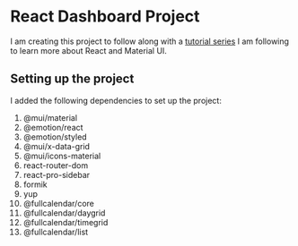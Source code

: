 # React Dashboard Project

I am creating this project to follow along with a [tutorial series](https://www.youtube.com/watch?v=wYpCWwD1oz0&ab_channel=EdRoh) I am following to learn more about React and Material UI.

## Setting up the project

I added the following dependencies to set up the project:

1. @mui/material
2. @emotion/react
3. @emotion/styled
4. @mui/x-data-grid
5. @mui/icons-material
6. react-router-dom
7. react-pro-sidebar
8. formik
9. yup
10. @fullcalendar/core
11. @fullcalendar/daygrid
12. @fullcalendar/timegrid
13. @fullcalendar/list
